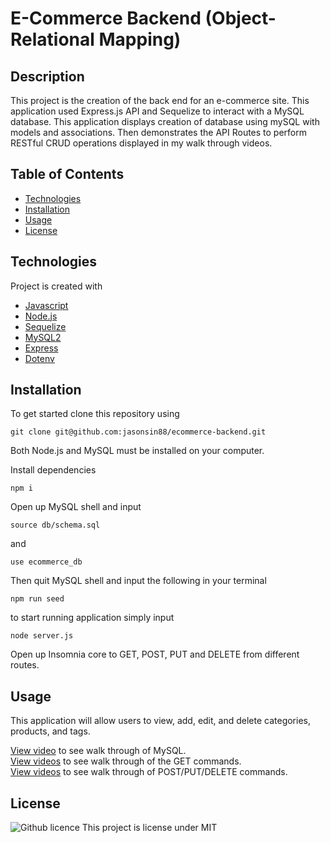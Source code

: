 # E-Commerce Backend (Object-Relational Mapping)

## Description 
This project is the creation of the back end for an e-commerce site. This application used Express.js API and Sequelize to interact with a MySQL database. This application displays creation of database using mySQL with models and associations. Then demonstrates the API Routes to perform RESTful CRUD operations displayed in my walk through videos.

## Table of Contents
* [Technologies](#technologies)
* [Installation](#installation)
* [Usage](#usage)
* [License](#license)

## Technologies
Project is created with 
* [Javascript](https://www.javascript.com/)
* [Node.js](https://nodejs.org/en/)
* [Sequelize](https://www.npmjs.com/package/sequelize)
* [MySQL2](https://www.npmjs.com/package/mysql2)
* [Express](https://www.npmjs.com/package/express)
* [Dotenv](https://www.npmjs.com/package/dotenv)

## Installation 
To get started clone this repository using 
<br>
```terminal
git clone git@github.com:jasonsin88/ecommerce-backend.git
```
Both Node.js and MySQL must be installed on your computer.

Install dependencies 
```terminal
npm i
``` 
Open up MySQL shell and input 
```terminal
source db/schema.sql
```
and 
```terminal
use ecommerce_db
```
Then quit MySQL shell and input the following in your terminal
```terminal
npm run seed
```
to start running application simply input 
```terminal
node server.js
```
Open up Insomnia core to GET, POST, PUT and DELETE from different routes.

## Usage 
This application will allow users to view, add, edit, and delete categories, products, and tags.

[View video](https://youtu.be/z7okIszuqdI) to see walk through of MySQL.<br>
[View videos](https://youtube.com/playlist?list=PLIBybC2oQOH3C0f4Vai1x5BAQxyhZVPJv) to see walk through of the GET commands.<br>
[View videos]() to see walk through of POST/PUT/DELETE commands.

## License 
![Github licence](http://img.shields.io/badge/license-MIT-blue.svg)
This project is license under MIT
